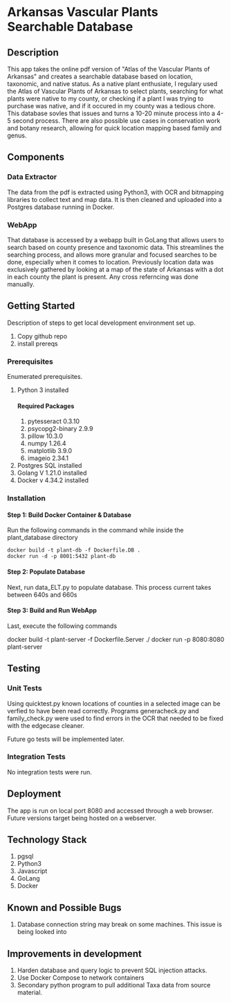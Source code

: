 # Arkansas Vascular Plants Searchable Database

## Description
This app takes the online pdf version of "Atlas of the Vascular Plants of Arkansas" and creates a searchable database based on location, taxonomic, and native status. As a native plant enthusiate, I regulary used the Atlas of Vascular Plants of Arkansas to select plants, searching for what plants were native to my county, or checking if a plant I was trying to purchase was native, and if it occured in my county was a tedious chore. This database sovles that issues and turns a 10-20 minute process into a 4-5 second process. There are also possible use cases in conservation work and botany research, allowing for quick location mapping based family and genus.  

## Components

### Data Extractor
The data from the pdf is extracted using Python3, with OCR and bitmapping libraries to collect text and map data. It is then cleaned and uploaded into a Postgres database running in Docker. 

### WebApp
That database is accessed by a webapp built in GoLang that allows users to search based on county presence and taxonomic data. This streamlines the searching process, and allows more granular and focused searches to be done, especially when it comes to location. Previously location data was exclusively gathered by looking at a map of the state of Arkansas with a dot in each county the plant is present. Any cross referncing was done manually. 

## Getting Started
Description of steps to get local development environment set up.
1. Copy github repo
2. install prereqs

### Prerequisites
Enumerated prerequisites.

1. Python 3 installed
    #### Required Packages
    1. pytesseract            0.3.10
    2. psycopg2-binary        2.9.9
    3. pillow                 10.3.0
    4. numpy                  1.26.4
    5. matplotlib             3.9.0
    6. imageio                2.34.1
2. Postgres SQL installed
3. Golang V 1.21.0 installed
4. Docker v 4.34.2 installed

### Installation

#### Step 1: Build Docker Container & Database
Run the following commands in the command while inside the plant_database directory

    docker build -t plant-db -f Dockerfile.DB .
    docker run -d -p 8001:5432 plant-db

#### Step 2: Populate Database
Next, run data_ELT.py to populate database. This process current takes between 640s and 660s 

#### Step 3: Build and Run WebApp
Last, execute the following commands

docker build -t plant-server -f Dockerfile.Server ./
docker run -p 8080:8080 plant-server

## Testing

### Unit Tests

Using quicktest.py known locations of counties in a selected image can be verfied to have been read correctly. 
Programs generacheck.py and family_check.py were used to find errors in the OCR that needed to be fixed with the edgecase cleaner.

Future go tests will be implemented later.

### Integration Tests

No integration tests were run.

## Deployment

The app is run on local port 8080 and accessed through a web browser. Future versions target being hosted on a webserver.

## Technology Stack

1. pgsql
2. Python3
3. Javascript
4. GoLang
5. Docker

## Known and Possible Bugs

1. Database connection string may break on some machines. This issue is being looked into

## Improvements in development

1. Harden database and query logic to prevent SQL injection attacks.
2. Use Docker Compose to network containers
3. Secondary python program to pull additional Taxa data from source material.